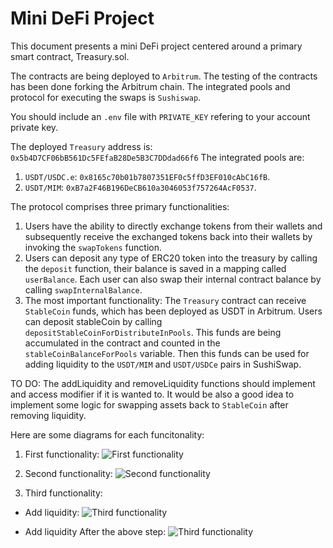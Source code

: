 # Mini DeFi Project
This document presents a mini DeFi project centered around a primary smart contract, Treasury.sol.

The contracts are being deployed to `Arbitrum`. The testing of the contracts has been done forking the Arbitrum chain. The integrated pools and protocol for executing the swaps is `Sushiswap`.

You should include an `.env` file with `PRIVATE_KEY` refering to your account private key.

The deployed `Treasury` address is: `0x5b4D7CF06bB561Dc5FEfaB28De5B3C7DDdad66f6`
The integrated pools are:
1. `USDT/USDC.e`: `0x8165c70b01b7807351EF0c5ffD3EF010cAbC16fB`.
2. `USDT/MIM`: `0xB7a2F46B196DeCB610a3046053f757264AcF0537`.

The protocol comprises three primary functionalities:

1. Users have the ability to directly exchange tokens from their wallets and subsequently receive the exchanged tokens back into their wallets by invoking the `swapTokens` function.
2. Users can deposit any type of ERC20 token into the treasury by calling the `deposit` function, their balance is saved in a mapping called `userBalance`. Each user can also swap their internal contract balance by calling `swapInternalBalance`.
3. The most important functionality: The `Treasury` contract can receive `StableCoin` funds, which has been deployed as USDT in Arbitrum. Users can deposit stableCoin by calling `depositStableCoinForDistributeInPools`. This funds are being accumulated in the contract and counted in the `stableCoinBalanceForPools` variable. Then this funds can be used for adding liquidity to the `USDT/MIM` and `USDT/USDCe` pairs in SushiSwap.

TO DO: The addLiquidity and removeLiquidity functions should implement and access modifier if it is wanted to. It would be also a good idea to implement some logic for swapping assets back to `StableCoin` after removing liquidity.

Here are some diagrams for each funcitonality:

1. First functionality:
![First functionality](https://github.com/JMariadlcs/mini-defi-project/blob/main/diagrams/first.png)

2. Second functionality:
![Second functionality](https://github.com/JMariadlcs/mini-defi-project/blob/main/diagrams/second.png)

3. Third functionality:

- Add liquidity:
![Third functionality](https://github.com/JMariadlcs/mini-defi-project/blob/main/diagrams/third1.png)

- Add liquidity
After the above step:
![Third functionality](https://github.com/JMariadlcs/mini-defi-project/blob/main/diagrams/third2.png)
